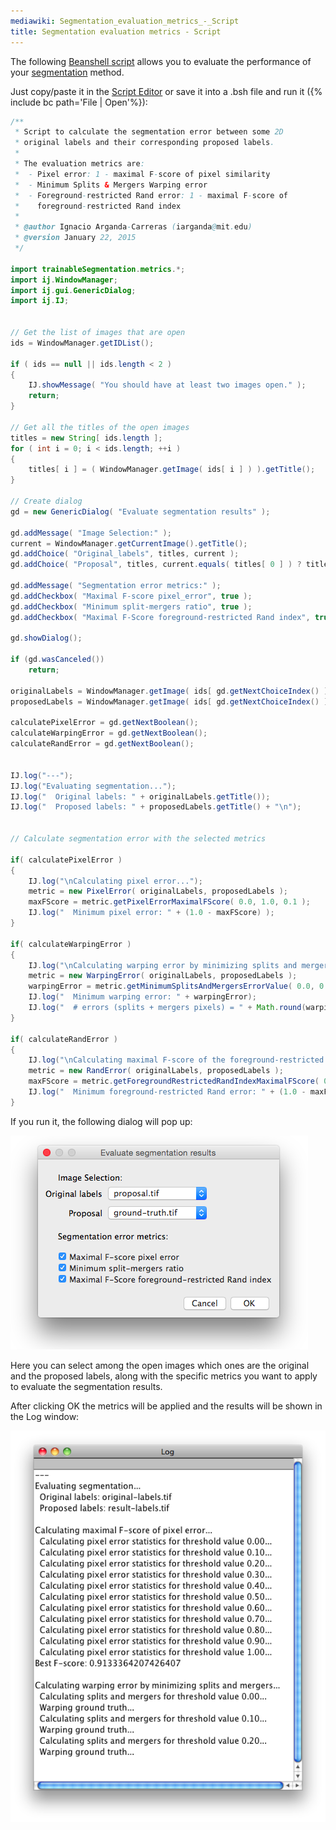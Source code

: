 ```yaml
---
mediawiki: Segmentation_evaluation_metrics_-_Script
title: Segmentation evaluation metrics - Script
---
```


The following [Beanshell script](/scripting/beanshell) allows you to evaluate the performance of your [segmentation](/imaging/segmentation) method.

Just copy/paste it in the [Script Editor](/scripting/script-editor) or save it into a .bsh file and run it ({% include bc path='File | Open'%}):

```java
/**
 * Script to calculate the segmentation error between some 2D 
 * original labels and their corresponding proposed labels. 
 * 
 * The evaluation metrics are:
 *  - Pixel error: 1 - maximal F-score of pixel similarity
 *  - Minimum Splits & Mergers Warping error
 *  - Foreground-restricted Rand error: 1 - maximal F-score of 
 *    foreground-restricted Rand index
 * 
 * @author Ignacio Arganda-Carreras (iarganda@mit.edu)
 * @version January 22, 2015
 */
 
import trainableSegmentation.metrics.*;
import ij.WindowManager;
import ij.gui.GenericDialog;
import ij.IJ;

 
// Get the list of images that are open
ids = WindowManager.getIDList();
 
if ( ids == null || ids.length < 2 )
{
    IJ.showMessage( "You should have at least two images open." );
    return;
}
 
// Get all the titles of the open images        
titles = new String[ ids.length ];
for ( int i = 0; i < ids.length; ++i )
{
    titles[ i ] = ( WindowManager.getImage( ids[ i ] ) ).getTitle();
}
 
// Create dialog        
gd = new GenericDialog( "Evaluate segmentation results" );
         
gd.addMessage( "Image Selection:" );
current = WindowManager.getCurrentImage().getTitle();
gd.addChoice( "Original_labels", titles, current );
gd.addChoice( "Proposal", titles, current.equals( titles[ 0 ] ) ? titles[ 1 ] : titles[ 0 ] );
         
gd.addMessage( "Segmentation error metrics:" );
gd.addCheckbox( "Maximal F-score pixel_error", true );
gd.addCheckbox( "Minimum split-mergers ratio", true );
gd.addCheckbox( "Maximal F-Score foreground-restricted Rand index", true );

gd.showDialog();
         
if (gd.wasCanceled()) 
    return;
         
originalLabels = WindowManager.getImage( ids[ gd.getNextChoiceIndex() ] );
proposedLabels = WindowManager.getImage( ids[ gd.getNextChoiceIndex() ] );
 
calculatePixelError = gd.getNextBoolean();
calculateWarpingError = gd.getNextBoolean();
calculateRandError = gd.getNextBoolean();
         
 
IJ.log("---");
IJ.log("Evaluating segmentation...");
IJ.log("  Original labels: " + originalLabels.getTitle());
IJ.log("  Proposed labels: " + proposedLabels.getTitle() + "\n");

 
// Calculate segmentation error with the selected metrics
 
if( calculatePixelError )
{
    IJ.log("\nCalculating pixel error...");
    metric = new PixelError( originalLabels, proposedLabels );
    maxFScore = metric.getPixelErrorMaximalFScore( 0.0, 1.0, 0.1 ); 
    IJ.log("  Minimum pixel error: " + (1.0 - maxFScore) ); 
}

if( calculateWarpingError )
{
    IJ.log("\nCalculating warping error by minimizing splits and mergers...");
    metric = new WarpingError( originalLabels, proposedLabels );    
    warpingError = metric.getMinimumSplitsAndMergersErrorValue( 0.0, 0.9, 0.1, false, 20 );
    IJ.log("  Minimum warping error: " + warpingError);
    IJ.log("  # errors (splits + mergers pixels) = " + Math.round(warpingError * originalLabels.getWidth() * originalLabels.getHeight() * originalLabels.getImageStackSize() ) );
}
 
if( calculateRandError )
{   
    IJ.log("\nCalculating maximal F-score of the foreground-restricted Rand index...");
    metric = new RandError( originalLabels, proposedLabels );
    maxFScore = metric.getForegroundRestrictedRandIndexMaximalFScore( 0.0, 1.0, 0.1 );  
    IJ.log("  Minimum foreground-restricted Rand error: " + (1.0 - maxFScore) );     
}
```

If you run it, the following dialog will pop up:

![](/media/tutorials/challenge-segmentation-metrics-script.png)

Here you can select among the open images which ones are the original and the proposed labels, along with the specific metrics you want to apply to evaluate the segmentation results.

After clicking OK the metrics will be applied and the results will be shown in the Log window:

![](/media/tutorials/challenge-script-log-window.png)
